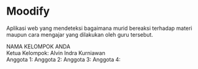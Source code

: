 # Moodify
Aplikasi web yang mendeteksi bagaimana murid bereaksi terhadap materi maupun cara mengajar yang dilakukan oleh guru tersebut. <br/>

NAMA KELOMPOK ANDA  <br/>
Ketua Kelompok: Alvin Indra Kurniawan  <br/>
Anggota 1:
Anggota 2:
Anggota 3:
Anggota 4:

